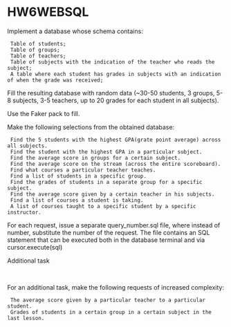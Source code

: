 # HW6WEBSQL

Implement a database whose schema contains:

     Table of students;
     Table of groups;
     Table of teachers;
     Table of subjects with the indication of the teacher who reads the subject;
     A table where each student has grades in subjects with an indication of when the grade was received;

Fill the resulting database with random data (~30-50 students, 3 groups, 5-8 subjects, 3-5 teachers, up to 20 grades for each student in all subjects).

Use the Faker pack to fill.

Make the following selections from the obtained database:

     Find the 5 students with the highest GPA(grate point average) across all subjects.
     Find the student with the highest GPA in a particular subject.
     Find the average score in groups for a certain subject.
     Find the average score on the stream (across the entire scoreboard).
     Find what courses a particular teacher teaches.
     Find a list of students in a specific group.
     Find the grades of students in a separate group for a specific subject.
     Find the average score given by a certain teacher in his subjects.
     Find a list of courses a student is taking.
     A list of courses taught to a specific student by a specific instructor.

For each request, issue a separate query_number.sql file, where instead of number, substitute the number of the request. The file contains an SQL statement that can be executed both in the database terminal and via cursor.execute(sql)

Additional task

​

For an additional task, make the following requests of increased complexity:

     The average score given by a particular teacher to a particular student.
     Grades of students in a certain group in a certain subject in the last lesson.
